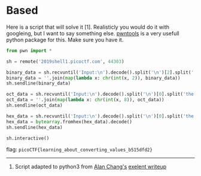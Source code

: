 # Based
Here is a script that will solve it [1]. Realisticly you would do it with googleing,
but I want to say something else. [pwntools](https://github.com/Gallopsled/pwntools)
is a very usefull python package for this. Make sure you have it.

```python
from pwn import *

sh = remote('2019shell1.picoctf.com', 44303)

binary_data = sh.recvuntil('Input:\n').decode().split('\n')[2].split(' ')[3:-3]
binary_data = ''.join(map(lambda x: chr(int(x, 2)), binary_data))
sh.sendline(binary_data)

oct_data = sh.recvuntil('Input:\n').decode().split('\n')[0].split('the  ')[-1].split(' as')[0].split(' ')
oct_data = ''.join(map(lambda x: chr(int(x, 8)), oct_data))
sh.sendline(oct_data)

hex_data = sh.recvuntil('Input:\n').decode().split('\n')[0].split('the ')[-1].split(' as')[0]
hex_data = bytearray.fromhex(hex_data).decode()
sh.sendline(hex_data)

sh.interactive()
```

flag: `picoCTF{learning_about_converting_values_b515dfd2}`

***

1. Script adapted to python3 from [Alan Chang's](https://tcode2k16.github.io/blog/) [exelent writeup](https://tcode2k16.github.io/blog/posts/picoctf-2019-writeup/general-skills/#based)